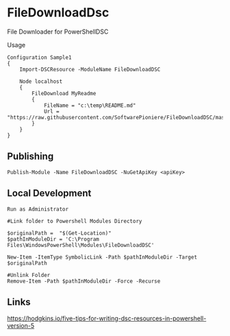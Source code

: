 # FileDownloadDsc

File Downloader for PowerShellDSC

Usage
```
Configuration Sample1
{
    Import-DSCResource -ModuleName FileDownloadDSC

    Node localhost
    {
        FileDownload MyReadme
        {
            FileName = "c:\temp\README.md"
            Url = "https://raw.githubusercontent.com/SoftwarePioniere/FileDownloadDSC/master/README.md"
        }
    }
}

```

## Publishing

```
Publish-Module -Name FileDownloadDSC -NuGetApiKey <apiKey>
```

## Local Development

```
Run as Administrator

#Link folder to Powershell Modules Directory

$originalPath =  "$(Get-Location)"
$pathInModuleDir = 'C:\Program Files\WindowsPowerShell\Modules\FileDownloadDSC'

New-Item -ItemType SymbolicLink -Path $pathInModuleDir -Target $originalPath

#Unlink Folder
Remove-Item -Path $pathInModuleDir -Force -Recurse

```

## Links

https://hodgkins.io/five-tips-for-writing-dsc-resources-in-powershell-version-5
